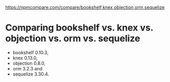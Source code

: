https://npmcompare.com/compare/bookshelf,knex,objection,orm,sequelize
# Comparing bookshelf vs. knex vs. objection vs. orm vs. sequelize 
* bookshelf 0.10.3,
* knex 0.13.0, 
* objection 0.8.0, 
* orm 3.2.3 and 
* sequelize 3.30.4. 
